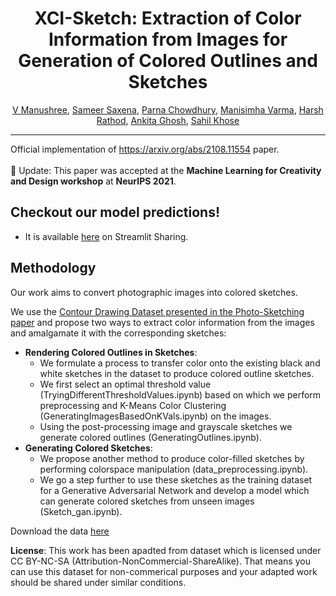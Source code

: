 <div align="center">
  
# XCI-Sketch: Extraction of Color Information from Images for Generation of Colored Outlines and Sketches
[V Manushree](https://github.com/manushree635), [Sameer Saxena](https://github.com/Sampai28), [Parna Chowdhury](https://github.com/ParnaChowdhury), [Manisimha Varma](https://github.com/Simha55), [Harsh Rathod](https://github.com/thecreator-hr), [Ankita Ghosh](https://github.com/ankitaghosh9), [Sahil Khose](https://github.com/sahilkhose)
 
</div>

--------------------------------------------------------------------------------------------

Official implementation of https://arxiv.org/abs/2108.11554 paper. <br><br>
:partying_face: Update: This paper was accepted at the **Machine Learning for Creativity and Design workshop** at **NeurIPS 2021**. <br>

## Checkout our model predictions!
- It is available [here](https://share.streamlit.io/sampai28/generatedsketches/main) on Streamlit Sharing.

## Methodology

Our work aims to convert photographic images into colored sketches. 
 
We use the [Contour Drawing Dataset presented in the Photo-Sketching paper](http://www.cs.cmu.edu/~mengtial/proj/sketch/) and propose two ways to extract color information from the images and amalgamate it with the corresponding sketches: 
- **Rendering Colored Outlines in Sketches**: 
  - We formulate a process to transfer color onto the existing black and white sketches in the dataset to produce colored outline sketches. 
  - We first select an optimal threshold value (TryingDifferentThresholdValues.ipynb) based on which we perform preprocessing and K-Means Color Clustering (GeneratingImagesBasedOnKVals.ipynb) on the images. 
  - Using the post-processing image and grayscale sketches we generate colored outlines (GeneratingOutlines.ipynb).
- **Generating Colored Sketches**: 
  - We propose another method to produce color-filled sketches by performing colorspace manipulation (data_preprocessing.ipynb). 
  - We go a step further to use these sketches as the training dataset for a Generative Adversarial Network and develop a model which can generate colored sketches from unseen images (Sketch_gan.ipynb).

Download the data [here](https://drive.google.com/drive/folders/11Eg4DZDWptyRdel3UH_5wsAMmGy0zzU2?usp=sharing)

**License**: This work has been apadted from dataset which is licensed under CC BY-NC-SA (Attribution-NonCommercial-ShareAlike). That means you can use this dataset for non-commerical purposes and your adapted work should be shared under similar conditions.




